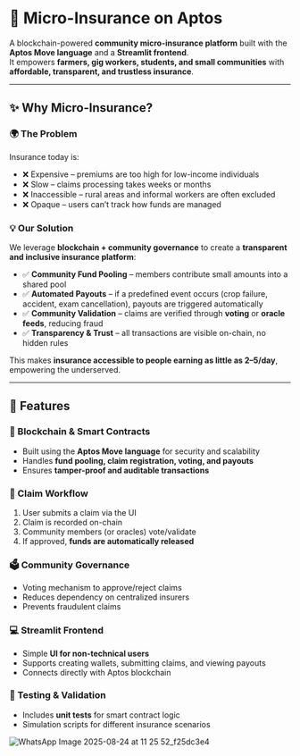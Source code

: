 # 🌱 Micro-Insurance on Aptos

A blockchain-powered **community micro-insurance platform** built with the **Aptos Move language** and a **Streamlit frontend**.  
It empowers **farmers, gig workers, students, and small communities** with **affordable, transparent, and trustless insurance**.

---

## ✨ Why Micro-Insurance?

### 🌍 The Problem
Insurance today is:
- ❌ Expensive – premiums are too high for low-income individuals  
- ❌ Slow – claims processing takes weeks or months  
- ❌ Inaccessible – rural areas and informal workers are often excluded  
- ❌ Opaque – users can’t track how funds are managed  

### 💡 Our Solution
We leverage **blockchain + community governance** to create a **transparent and inclusive insurance platform**:
- ✅ **Community Fund Pooling** – members contribute small amounts into a shared pool  
- ✅ **Automated Payouts** – if a predefined event occurs (crop failure, accident, exam cancellation), payouts are triggered automatically  
- ✅ **Community Validation** – claims are verified through **voting** or **oracle feeds**, reducing fraud  
- ✅ **Transparency & Trust** – all transactions are visible on-chain, no hidden rules  

This makes **insurance accessible to people earning as little as $2–$5/day**, empowering the underserved.

---

## 🚀 Features

### 🔗 Blockchain & Smart Contracts
- Built using the **Aptos Move language** for security and scalability  
- Handles **fund pooling, claim registration, voting, and payouts**  
- Ensures **tamper-proof and auditable transactions**  

### 🧾 Claim Workflow
1. User submits a claim via the UI  
2. Claim is recorded on-chain  
3. Community members (or oracles) vote/validate  
4. If approved, **funds are automatically released**  

### 🗳️ Community Governance
- Voting mechanism to approve/reject claims  
- Reduces dependency on centralized insurers  
- Prevents fraudulent claims  

### 💻 Streamlit Frontend
- Simple **UI for non-technical users**  
- Supports creating wallets, submitting claims, and viewing payouts  
- Connects directly with Aptos blockchain  

### 🧪 Testing & Validation
- Includes **unit tests** for smart contract logic  
- Simulation scripts for different insurance scenarios  

![WhatsApp Image 2025-08-24 at 11 25 52_f25dc3e4](https://github.com/user-attachments/assets/0c6618a9-b2dc-40c5-bb5f-e40bec877aa0)

